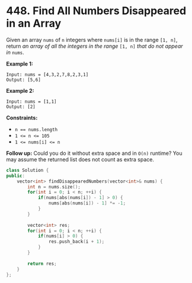 # 448. Find All Numbers Disappeared in an Array

Given an array `nums` of `n` integers where `nums[i]` is in the range `[1, n]`, return *an array of all the integers in the range* `[1, n]` *that do not appear in* `nums`.

**Example 1:**

```
Input: nums = [4,3,2,7,8,2,3,1]
Output: [5,6]

```

**Example 2:**

```
Input: nums = [1,1]
Output: [2]

```

**Constraints:**

- `n == nums.length`
- `1 <= n <= 105`
- `1 <= nums[i] <= n`

**Follow up:** Could you do it without extra space and in `O(n)` runtime? You may assume the returned list does not count as extra space.

```cpp
class Solution {
public:
    vector<int> findDisappearedNumbers(vector<int>& nums) {
        int n = nums.size();
        for(int i = 0; i < n; ++i) {
            if(nums[abs(nums[i]) - 1] > 0) {
                nums[abs(nums[i]) - 1] *= -1;
            }
        }
        
        vector<int> res;
        for(int i = 0; i < n; ++i) {
            if(nums[i] > 0) {
                res.push_back(i + 1);
            }
        }
        
        return res;
    }
};
```